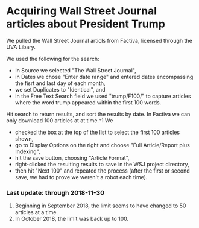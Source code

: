 # Acquiring Wall Street Journal articles about President Trump

We pulled the Wall Street Journal articls from Factiva, licensed through the UVA Libary.

We used the following for the search:
* In Source we selected "The Wall Street Journal",
* in Dates we chose "Enter date range" and entered dates encompassing the fisrt and last day of each month,
* we set Duplicates to "Identical", and
* in the Free Text Search field we used "trump/F100/" to capture articles where the word trump appeared within the first 100 words.

Hit search to return results, and sort the results by date. In Factiva we can only download 100 articles at at time.^1 We
* checked the box at the top of the list to select the first 100 articles shown,
* go to Display Options on the right and choose "Full Article/Report plus Indexing",
* hit the save button, choosing "Article Format",
* right-clicked the resulting results to save in the WSJ project directory,
* then hit "Next 100" and repeated the process (after the first or second save, we had to prove we weren't a robot each time).

### Last update: through 2018-11-30

1. Beginning in September 2018, the limit seems to have changed to 50 articles at a time.
2. In October 2018, the limit was back up to 100.
